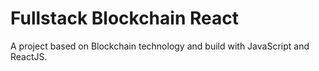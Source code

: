 # Fullstack Blockchain React

A project based on Blockchain technology and build with JavaScript and ReactJS.
